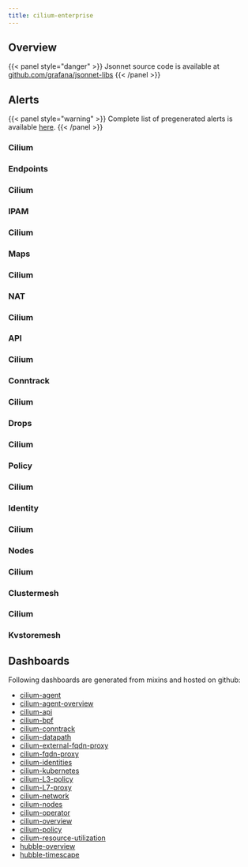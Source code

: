 ```yaml
---
title: cilium-enterprise
---
```


## Overview



{{< panel style="danger" >}}
Jsonnet source code is available at [github.com/grafana/jsonnet-libs](https://github.com/grafana/jsonnet-libs/tree/master/cilium-enterprise-mixin)
{{< /panel >}}

## Alerts

{{< panel style="warning" >}}
Complete list of pregenerated alerts is available [here](https://github.com/monitoring-mixins/website/blob/master/assets/cilium-enterprise/alerts.yaml).
{{< /panel >}}

### Cilium

### Endpoints

### Cilium

### IPAM

### Cilium

### Maps

### Cilium

### NAT

### Cilium

### API

### Cilium

### Conntrack

### Cilium

### Drops

### Cilium

### Policy

### Cilium

### Identity

### Cilium

### Nodes

### Cilium

### Clustermesh

### Cilium

### Kvstoremesh

## Dashboards
Following dashboards are generated from mixins and hosted on github:


- [cilium-agent](https://github.com/monitoring-mixins/website/blob/master/assets/cilium-enterprise/dashboards/cilium-agent.json)
- [cilium-agent-overview](https://github.com/monitoring-mixins/website/blob/master/assets/cilium-enterprise/dashboards/cilium-agent-overview.json)
- [cilium-api](https://github.com/monitoring-mixins/website/blob/master/assets/cilium-enterprise/dashboards/cilium-api.json)
- [cilium-bpf](https://github.com/monitoring-mixins/website/blob/master/assets/cilium-enterprise/dashboards/cilium-bpf.json)
- [cilium-conntrack](https://github.com/monitoring-mixins/website/blob/master/assets/cilium-enterprise/dashboards/cilium-conntrack.json)
- [cilium-datapath](https://github.com/monitoring-mixins/website/blob/master/assets/cilium-enterprise/dashboards/cilium-datapath.json)
- [cilium-external-fqdn-proxy](https://github.com/monitoring-mixins/website/blob/master/assets/cilium-enterprise/dashboards/cilium-external-fqdn-proxy.json)
- [cilium-fqdn-proxy](https://github.com/monitoring-mixins/website/blob/master/assets/cilium-enterprise/dashboards/cilium-fqdn-proxy.json)
- [cilium-identities](https://github.com/monitoring-mixins/website/blob/master/assets/cilium-enterprise/dashboards/cilium-identities.json)
- [cilium-kubernetes](https://github.com/monitoring-mixins/website/blob/master/assets/cilium-enterprise/dashboards/cilium-kubernetes.json)
- [cilium-L3-policy](https://github.com/monitoring-mixins/website/blob/master/assets/cilium-enterprise/dashboards/cilium-L3-policy.json)
- [cilium-L7-proxy](https://github.com/monitoring-mixins/website/blob/master/assets/cilium-enterprise/dashboards/cilium-L7-proxy.json)
- [cilium-network](https://github.com/monitoring-mixins/website/blob/master/assets/cilium-enterprise/dashboards/cilium-network.json)
- [cilium-nodes](https://github.com/monitoring-mixins/website/blob/master/assets/cilium-enterprise/dashboards/cilium-nodes.json)
- [cilium-operator](https://github.com/monitoring-mixins/website/blob/master/assets/cilium-enterprise/dashboards/cilium-operator.json)
- [cilium-overview](https://github.com/monitoring-mixins/website/blob/master/assets/cilium-enterprise/dashboards/cilium-overview.json)
- [cilium-policy](https://github.com/monitoring-mixins/website/blob/master/assets/cilium-enterprise/dashboards/cilium-policy.json)
- [cilium-resource-utilization](https://github.com/monitoring-mixins/website/blob/master/assets/cilium-enterprise/dashboards/cilium-resource-utilization.json)
- [hubble-overview](https://github.com/monitoring-mixins/website/blob/master/assets/cilium-enterprise/dashboards/hubble-overview.json)
- [hubble-timescape](https://github.com/monitoring-mixins/website/blob/master/assets/cilium-enterprise/dashboards/hubble-timescape.json)
